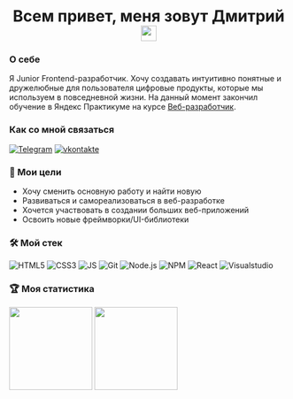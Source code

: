 <h1 align="center">Всем привет, меня зовут Дмитрий <img src="https://github.com/blackcater/blackcater/raw/main/images/Hi.gif" height="28px"></h1>

### О себе

Я Junior Frontend-разработчик. Хочу создавать интуитивно понятные и дружелюбные для пользователя цифровые продукты, которые мы используем в повседневной жизни. На данный момент закончил обучение в Яндекс Практикуме на курсе [Веб-разработчик](https://practicum.yandex.ru/web/).

### Как со мной связаться

[![Telegram](https://img.shields.io/badge/-Telegram-090909?style=plaflat-squarestic&logo=Telegram)](https://t.me/DMITRIPAZ)
[![vkontakte](https://img.shields.io/badge/-VKontakte-090909?style=plaflat-squarestic&logo=vk&logoColor=4F7DB3)](https://vk.com/dimpaz)

### 🎯 Мои цели

- Хочу сменить основную работу и найти новую
- Развиваться и самореализоваться в веб-разработке
- Хочется участвовать в создании больших веб-приложений
- Освоить новые фреймворки/UI-библиотеки

### 🛠️ Мой стек

![HTML5](https://img.shields.io/badge/-HTML5-090909?style=for-the-badge&logo=HTML5)
![CSS3](https://img.shields.io/badge/-CSS3-090909?style=for-the-badge&logo=CSS3&logoColor=039be5)
![JS](https://img.shields.io/badge/-JavaScript-090909?style=for-the-badge&logo=JavaScript)
![Git](https://img.shields.io/badge/-Git-090909?style=for-the-badge&logo=Git)
![Node.js](https://img.shields.io/badge/-Node.js-090909?style=for-the-badge&logo=Node.js)
![NPM](https://img.shields.io/badge/-NPM-090909?style=for-the-badge&logo=NPM)
![React](https://img.shields.io/badge/-React-090909?style=for-the-badge&logo=React)
![Visualstudio](https://img.shields.io/badge/-Visual_studio-090909?style=for-the-badge&logo=Visualstudio&logoColor=824cc5)

### 🏆 Моя статистика

<div>
<img src="https://github-readme-stats.vercel.app/api/top-langs/?username=DimPaz&layout=compact" height="150px"/>
<img src="https://github-readme-stats.vercel.app/api?username=DimPaz&hide=contribs&show_icons=true" height="150px"/>
</div>
